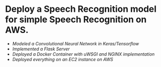 # Deploy a Speech Recognition model for simple Speech Recognition on AWS.
* *Modeled a Convolutional Neural Network in Keras/Tensorflow*
* *Implemented a Flask Server*
* *Deployed a Docker Container with uWSGI and NGINX implementation*
* *Deployed everything on an EC2 instance on AWS*
